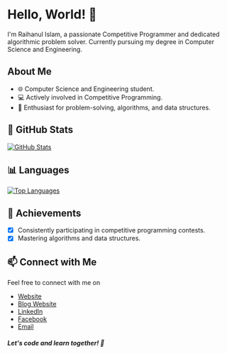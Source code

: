 # Hello, World! 👋

I'm Raihanul Islam, a passionate Competitive Programmer and dedicated algorithmic problem solver. Currently pursuing my degree in Computer Science and Engineering.

## About Me

- 🌐 Computer Science and Engineering student.
- 💻 Actively involved in Competitive Programming.
- 🧠 Enthusiast for problem-solving, algorithms, and data structures.

## 🚀 GitHub Stats

[![GitHub Stats](https://github-readme-stats.vercel.app/api?username=RaihanulIslamNahid&count_private=true&show_icons=true&theme=radical)](https://github.com/RaihanulIslamNahid)

## 📊 Languages

[![Top Languages](https://github-readme-stats.vercel.app/api/top-langs/?username=RaihanulIslamNahid&layout=compact&theme=radical)](https://github.com/RaihanulIslamNahid)

## 🌟 Achievements

- [x] Consistently participating in competitive programming contests.
- [x] Mastering algorithms and data structures.

## 📫 Connect with Me

Feel free to connect with me on 
- [Website](https://raihanulislam.vercel.app/)
- [Blog Website](https://raihanulislamnahid.github.io/home)
- [LinkedIn](https://www.linkedin.com/in/raihanulislamnahid/)
- [Facebook](https://www.facebook.com/raihanulislamnahid44)
- [Email](raihanulislamnahid22@gmail.com)
##### Let's code and learn together! 🚀
